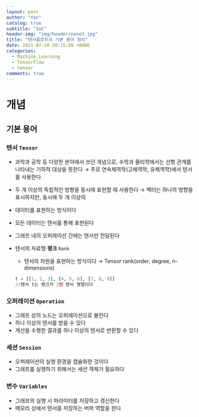 ```yaml
---
layout: post
author: "Yan"
catalog: true
subtitle: "IoC"
header-img: "img/header/none3.jpg"
title: "텐서플로우의 기본 용어 정리"
date: 2021-07-20 20:15:08 +0000
categories:
  - Machine_Learning
  - TensorFlow
  - tensor
comments: true
---
```


# 개념

## 기본 용어

### 텐서 `Tensor`

- 과학과 공학 등 다양한 분야에서 쓰던 개념으로, 수학과 물리학에서는 선형 관계를 나타내는 기하적 대상을 뜻한다 → 주로 연속체역학(고체역학, 유체역학)에서 텐서를 사용한다
- 두 개 이상의 독립적인 방향을 동시에 표현할 때 사용한다 → 벡터는 하나의 방향을 표시하지만, 동시에 두 개 이상의
- 데이터를 표현하는 방식이다
- 모든 데이터는 텐서를 통해 표현된다
- 그래프 내의 오퍼레이션 간에는 텐서만 전달된다
- 텐서의 자료형 **랭크** `Rank`

  - 텐서의 차원을 표현하는 방식이다 → Tensor rank(order, degree, n-dimensions)

  ```python
  t = [[1, 2, 3], [4, 5, 6], [7, 8, 9]]
  //텐서 t는 랭크가 2인 텐서 행렬이다
  ```

### 오퍼레이션 `Operation`

- 그래프 상의 노드는 오퍼레이션으로 불린다
- 하나 이상의 텐서를 받을 수 있다
- 계산을 수행한 결과를 하나 이상의 텐서로 반환할 수 있다

### 세션 `Session`

- 오퍼레이션의 실행 환경을 캡슐화한 것이다
- 그래프를 실행하기 위해서는 세션 객체가 필요하다

### 변수 `Variables`

- 그래프의 실행 시 파라미터를 저장하고 갱신한다
- 메모리 상에서 텐서를 저장하는 버퍼 역할을 한다
